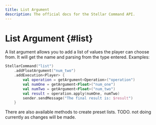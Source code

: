 ```yaml
---
title: List Argument
description: The official docs for the Stellar Command API.
---
```


# List Argument {#list}

A list argument allows you to add a list of values the player can choose from. It will get the name and parsing from the type entered. Examples:

```Kotlin
StellarCommand("list")
    .addFloatArgument("num_two")
    .addExecution<Player> {
        val operation = getArgument<Operation>("operation")
        val numOne = getArgument<Float>("num_one")
        val numTwo = getArgument<Float>("num_two")
        val result = operation.apply(numOne, numTwo)
        sender.sendMessage("The final result is: $result")
    }
```

There are also available methods to create preset lists.
TODO. not doing currently as changes will be made.